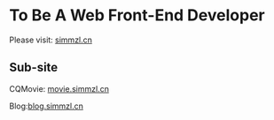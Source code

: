 # To Be A Web Front-End Developer

Please visit: [simmzl.cn](http://simmzl.cn)

## Sub-site

CQMovie: [movie.simmzl.cn](http://movie.simmzl.cn)

Blog:[blog.simmzl.cn](http://blog.simmzl.cn)

